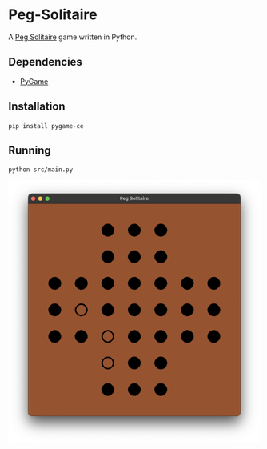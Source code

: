 # Peg-Solitaire

A [Peg Solitaire](https://en.wikipedia.org/wiki/Peg_solitaire) game written in Python.

## Dependencies
- [PyGame](https://pyga.me/docs/index.html)

## Installation
```
pip install pygame-ce
```

## Running
```
python src/main.py
```

![screenshot](screenshot.png)
